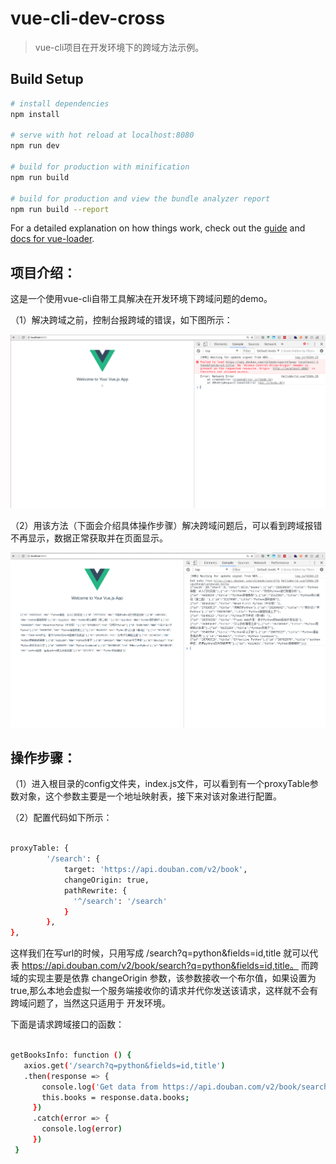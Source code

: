 # vue-cli-dev-cross

> vue-cli项目在开发环境下的跨域方法示例。

## Build Setup

``` bash
# install dependencies
npm install

# serve with hot reload at localhost:8080
npm run dev

# build for production with minification
npm run build

# build for production and view the bundle analyzer report
npm run build --report
```

For a detailed explanation on how things work, check out the [guide](http://vuejs-templates.github.io/webpack/) and [docs for vue-loader](http://vuejs.github.io/vue-loader).

## 项目介绍：

这是一个使用vue-cli自带工具解决在开发环境下跨域问题的demo。

（1）解决跨域之前，控制台报跨域的错误，如下图所示：

![1.png](./static/img/1.png)

（2）用该方法（下面会介绍具体操作步骤）解决跨域问题后，可以看到跨域报错不再显示，数据正常获取并在页面显示。

![2.png](./static/img/2.png)


## 操作步骤：

（1）进入根目录的config文件夹，index.js文件，可以看到有一个proxyTable参数对象，这个参数主要是一个地址映射表，接下来对该对象进行配置。

（2）配置代码如下所示：

  ```bash

  proxyTable: {
          '/search': {
              target: 'https://api.douban.com/v2/book',
              changeOrigin: true,
              pathRewrite: {
                '^/search': '/search'
              }
          },
  },
  ```
   这样我们在写url的时候，只用写成 /search?q=python&fields=id,title 就可以代表 https://api.douban.com/v2/book/search?q=python&fields=id,title。  而跨域的实现主要是依靠 changeOrigin 参数，该参数接收一个布尔值，如果设置为true,那么本地会虚拟一个服务端接收你的请求并代你发送该请求，这样就不会有跨域问题了，当然这只适用于 开发环境。
   
   下面是请求跨域接口的函数：
   
   ```bash
   
   getBooksInfo: function () {
      axios.get('/search?q=python&fields=id,title')
      .then(response => {
          console.log('Get data from https://api.douban.com/v2/book/search?q=python&fields=id,title' + '\n' + JSON.stringify(response.data));
          this.books = response.data.books;
        })
        .catch(error => {
          console.log(error)
        })
    }
   
